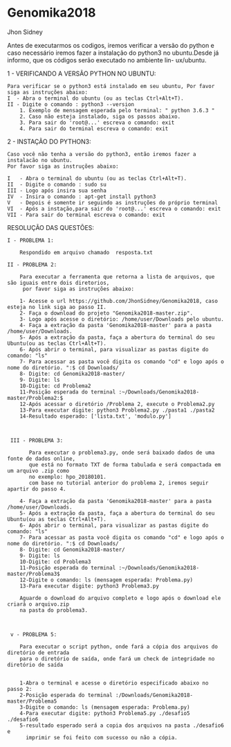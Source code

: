 # Genomika2018

Jhon Sidney

Antes de executarmos os codigos, iremos verificar a versão do python e caso necessário iremos fazer
a instalação do python3 no ubuntu.Desde já informo, que os códigos serão executado no ambiente lin-
ux/ubuntu.

1 - VERIFICANDO A VERSÃO PYTHON NO UBUNTU:

    Para verificar se o python3 está instalado em seu ubuntu, Por favor siga as instruções abaixo:
    I  - Abra o terminal do ubuntu (ou as teclas Ctrl+Alt+T).
    II - Digite o comando : python3 --version
        1. Exemplo de mensagem esperada pelo terminal: " python 3.6.3 "
        2. Caso não esteja instalado, siga os passos abaixo.
        3. Para sair do 'root@...' escreva o comando: exit
        4. Para sair do terminal escreva o comando: exit

2 - INSTAÇÃO DO PYTHON3:

    Caso você não tenha a versão do python3, então iremos fazer a instalacão no ubuntu.
    Por favor siga as instruções abaixo:

    I   - Abra o terminal do ubuntu (ou as teclas Ctrl+Alt+T).
    II  - Digite o comando : sudo su
    III - Logo após insira sua senha
    IV  - Insira o comando : apt-get install python3
    V   - Depois é somente ir seguindo as instruções do próprio terminal
    VI  - Após a instação,para sair do 'root@...' escreva o comando: exit
    VII - Para sair do terminal escreva o comando: exit



RESOLUÇÃO DAS QUESTÕES:

    I - PROBLEMA 1:

        Respondido em arquivo chamado  resposta.txt

    II - PROBLEMA 2:

        Para executar a ferramenta que retorna a lista de arquivos, que são iguais entre dois diretorios,
         por favor siga as instruções abaixo:

        1- Acesse o url https://github.com/JhonSidney/Genomika2018, caso esteja no link siga ao passo II.
        2- Faça o download do projeto "Genomika2018-master.zip".
        3- Logo após acesse o diretório: /home/user/Downloads pelo ubuntu.
        4- Faça a extração da pasta 'Genomika2018-master' para a pasta /home/user/Downloads.
        5- Após a extração da pasta, faça a abertura do terminal do seu Ubuntu(ou as teclas Ctrl+Alt+T).
        6- Após abrir o terminal, para visualizar as pastas digite do comando: "ls"
        7- Para acessar as pasta você digita os comando "cd" e logo após o nome do diretório. ":$ cd Downloads/
        8- Digite: cd Genomika2018-master/
        9- Digite: ls
        10-Digite: cd Problema2
        11-Posição esperada do terminal :~/Downloads/Genomika2018-master/Problema2:$
        12-Após acessar o diretório /Problema 2, execute o Problema2.py
        13-Para executar digite: python3 Problema2.py ./pasta1 ./pasta2
        14-Resultado esperado: ['lista.txt', 'modulo.py']



     III - PROBLEMA 3:

           Para executar o problema3.py, onde será baixado dados de uma fonte de dados online,
           que está no formato TXT de forma tabulada e será compactada em um arquivo .zip como
           no exemplo: hpo_20180101.
           com base no tutorial anterior do problema 2, iremos seguir apartir do passo 4.

        4- Faça a extração da pasta 'Genomika2018-master' para a pasta /home/user/Downloads.
        5- Após a extração da pasta, faça a abertura do terminal do seu Ubuntu(ou as teclas Ctrl+Alt+T).
        6- Após abrir o terminal, para visualizar as pastas digite do comando: "ls"
        7- Para acessar as pasta você digita os comando "cd" e logo após o nome do diretório. ":$ cd Downloads/
        8- Digite: cd Genomika2018-master/
        9- Digite: ls
        10-Digite: cd Problema3
        11-Posição esperada do terminal :~/Downloads/Genomika2018-master/Problema3$
        12-Digite o comando: ls (mensagem esperada: Problema.py)
        13-Para executar digite: python3 Problema3.py

        Aguarde o download do arquivo completo e logo após o download ele criará o arquivo.zip
        na pasta do problema3.



     v - PROBLEMA 5:

        Para executar o script python, onde fará a cópia dos arquivos do diretório de entrada
        para o diretório de saída, onde fará um check de integridade no diretório de saída


        1-Abra o terminal e acesse o diretório especificado abaixo no passo 2:
        2-Posição esperada do terminal :/Downloads/Genomika2018-master/Problema5
        3-Digite o comando: ls (mensagem esperada: Problema.py)
        4-Para executar digite: python3 Problema5.py ./desafio5  ./desafio6
        5-resultado esperado será a copia dos arquivos na pasta ./desafio6 e
          imprimir se foi feito com sucesso ou não a cópia.


